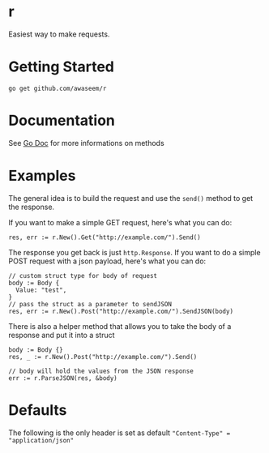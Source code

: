 # r

Easiest way to make requests.

# Getting Started

```
go get github.com/awaseem/r
```

# Documentation

See [Go Doc](https://godoc.org/github.com/awaseem/r) for more informations on methods

# Examples 

The general idea is to build the request and use the `send()` method to get the response.

If you want to make a simple GET request, here's what you can do:

```
res, err := r.New().Get("http://example.com/").Send()
```

The response you get back is just `http.Response`. If you want to do a simple POST request with a json payload, here's what you can do: 

```
// custom struct type for body of request
body := Body {
  Value: "test",
}
// pass the struct as a parameter to sendJSON
res, err := r.New().Post("http://example.com/").SendJSON(body)
```

There is also a helper method that allows you to take the body of a response and put it into a struct

```
body := Body {}
res, _ := r.New().Post("http://example.com/").Send()

// body will hold the values from the JSON response
err := r.ParseJSON(res, &body)
```  

# Defaults

The following is the only header is set as default `"Content-Type" = "application/json"`